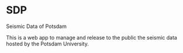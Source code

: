# SDP
Seismic Data of Potsdam 

This is a web app to manage and release to the public the seismic data hosted by the Potsdam University.
